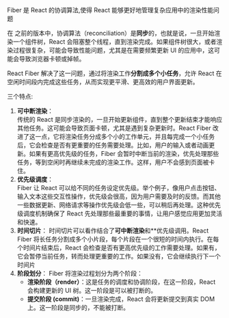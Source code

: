 Fiber 是 React 的协调算法,使得 React 能够更好地管理复杂应用中的渲染性能问题

在 之前的版本中，协调算法（reconciliation）是**同步**的，也就是说，一旦开始渲染一个组件树，React 会阻塞整个线程，直到渲染完成。如果组件树很大，或者渲染过程很复杂，可能会导致性能问题，尤其是在需要频繁更新 UI 的应用中，这可能会导致浏览器卡顿或掉帧。

React Fiber 解决了这一问题，通过将渲染工作**分割成多个小任务**，允许 React 在空闲时间段内完成这些任务，从而实现更平滑、更高效的用户界面更新。

三个特点: 

1. **可中断渲染**：  
   传统的 React 是同步渲染的，一旦开始更新组件，直到整个更新结束才能响应其他任务。这可能会导致页面卡顿，尤其是遇到复杂更新时。React Fiber 改进了这一点，它将渲染任务分成多个小的工作单元，并且每完成一个小任务后，它会检查是否有更重要的任务需要处理。比如，用户的输入或者动画更新。如果有更高优先级的任务，Fiber 会暂时中断当前的渲染，优先处理那些任务，等到空闲时再继续未完成的渲染工作。这样，用户不会感到页面被卡住。
2. **优先级调度**：  
   Fiber 让 React 可以给不同的任务设定优先级。举个例子，像用户点击按钮、输入文本这些交互性操作，优先级会很高，因为用户需要及时的反馈。而其他一些数据更新、网络请求等操作优先级会低一些，可以稍后再处理。这种优先级调度机制确保了 React 先处理那些最重要的事情，让用户感觉应用更加灵活和快速。
3. **时间切片**： 时间切片可以看作结合了**可中断渲染**和**优先级调用。React Fiber 将长任务分割成多个小片段，每个片段在一个很短的时间内执行。在每个时间片结束后，React 会检查是否有更高优先级的工作需要处理。如果有，它会暂停当前任务，转而处理更重要的工作。如果没有，它会继续执行下一个时间片
4. **阶段划分**：
   Fiber 将渲染过程划分为两个阶段：
   - **渲染阶段（render）**：这是任务的调度和协调阶段，在这一阶段，React 会构建更新的 UI 树。这一阶段是可以被打断的。
   - **提交阶段 (commit)**：一旦渲染完成，React 会将更新提交到真实 DOM 上。这一阶段是同步的，不能被打断。